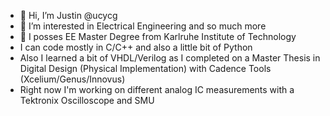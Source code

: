 - 👋 Hi, I’m Justin @ucycg
- 👀 I’m interested in Electrical Engineering and so much more
- 🌱 I posses EE Master Degree from Karlruhe Institute of Technology
- I can code mostly in C/C++ and also a little bit of Python
- Also I learned a bit of VHDL/Verilog as I completed on a Master Thesis in Digital Design (Physical Implementation) with Cadence Tools (Xcelium/Genus/Innovus)
- Right now I'm working on different analog IC measurements with a Tektronix Oscilloscope and SMU
<!---
ucycg/ucycg is a ✨ special ✨ repository because its `README.md` (this file) appears on your GitHub profile.
You can click the Preview link to take a look at your changes.
--->
